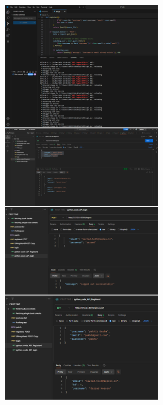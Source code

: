 <div align="center">
  <img src="img/Screenshot 2024-12-31 135444.png" >
  <img src="img/Screenshot 2024-12-31 135532.png" >
  <img src="img/Screenshot 2024-12-31 135558.png" >
  <img src="img/Screenshot 2024-12-31 135736.png" >
</div>
